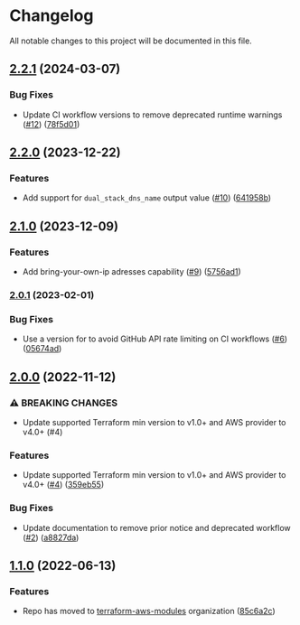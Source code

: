 # Changelog

All notable changes to this project will be documented in this file.

## [2.2.1](https://github.com/terraform-aws-modules/terraform-aws-global-accelerator/compare/v2.2.0...v2.2.1) (2024-03-07)


### Bug Fixes

* Update CI workflow versions to remove deprecated runtime warnings ([#12](https://github.com/terraform-aws-modules/terraform-aws-global-accelerator/issues/12)) ([78f5d01](https://github.com/terraform-aws-modules/terraform-aws-global-accelerator/commit/78f5d01e3fbe874816104c157c3ac083457bb5c2))

## [2.2.0](https://github.com/terraform-aws-modules/terraform-aws-global-accelerator/compare/v2.1.0...v2.2.0) (2023-12-22)


### Features

* Add support for `dual_stack_dns_name` output value ([#10](https://github.com/terraform-aws-modules/terraform-aws-global-accelerator/issues/10)) ([641958b](https://github.com/terraform-aws-modules/terraform-aws-global-accelerator/commit/641958b8800b97beb7018c38468e5fc0745d90e4))

## [2.1.0](https://github.com/terraform-aws-modules/terraform-aws-global-accelerator/compare/v2.0.1...v2.1.0) (2023-12-09)


### Features

* Add bring-your-own-ip adresses capability ([#9](https://github.com/terraform-aws-modules/terraform-aws-global-accelerator/issues/9)) ([5756ad1](https://github.com/terraform-aws-modules/terraform-aws-global-accelerator/commit/5756ad1ec57a883c853b6ecfdd43d820b5c7106a))

### [2.0.1](https://github.com/terraform-aws-modules/terraform-aws-global-accelerator/compare/v2.0.0...v2.0.1) (2023-02-01)


### Bug Fixes

* Use a version for  to avoid GitHub API rate limiting on CI workflows ([#6](https://github.com/terraform-aws-modules/terraform-aws-global-accelerator/issues/6)) ([05674ad](https://github.com/terraform-aws-modules/terraform-aws-global-accelerator/commit/05674adb669b9f25fbca5fbe33c20169ee8483aa))

## [2.0.0](https://github.com/terraform-aws-modules/terraform-aws-global-accelerator/compare/v1.1.0...v2.0.0) (2022-11-12)


### ⚠ BREAKING CHANGES

* Update supported Terraform min version to v1.0+ and AWS provider to v4.0+ (#4)

### Features

* Update supported Terraform min version to v1.0+ and AWS provider to v4.0+ ([#4](https://github.com/terraform-aws-modules/terraform-aws-global-accelerator/issues/4)) ([359eb55](https://github.com/terraform-aws-modules/terraform-aws-global-accelerator/commit/359eb55a52dfd8a0009e3da23880ee395fd9004a))


### Bug Fixes

* Update documentation to remove prior notice and deprecated workflow ([#2](https://github.com/terraform-aws-modules/terraform-aws-global-accelerator/issues/2)) ([a8827da](https://github.com/terraform-aws-modules/terraform-aws-global-accelerator/commit/a8827dada0f62f11ab4ec5b5838b48718eda0966))

## [1.1.0](https://github.com/clowdhaus/terraform-aws-global-accelerator/compare/v1.0.1...v1.1.0) (2022-06-13)


### Features

* Repo has moved to [terraform-aws-modules](https://github.com/terraform-aws-modules/terraform-aws-global-accelerator) organization ([85c6a2c](https://github.com/clowdhaus/terraform-aws-global-accelerator/commit/85c6a2c4e0c36f60af702e2095cd7b927c08e08c))
